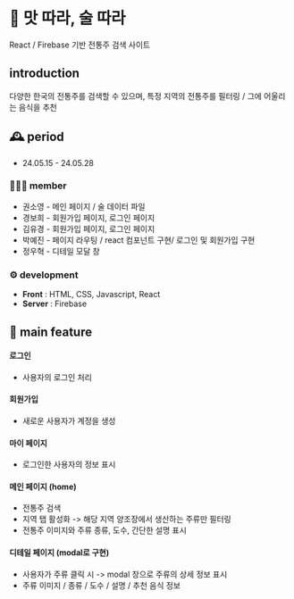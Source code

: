# 🍶 맛 따라, 술 따라
React / Firebase 기반 전통주 검색 사이트


## introduction
다양한 한국의 전통주를 검색할 수 있으며, 특정 지역의 전통주를 필터링 / 그에 어울리는 음식을 추천
<br>

## 🕰️ period
* 24.05.15 - 24.05.28

### 🧑‍🤝‍🧑 member
 -  권소영 - 메인 페이지 / 술 데이터 파일
 -  경보희 - 회원가입 페이지, 로그인 페이지
 -  김유경 - 회원가입 페이지, 로그인 페이지
 -  박예진 - 페이지 라우팅 / react 컴포넌트 구현/ 로그인 및 회원가입 구현
 -  정우혁 - 디테일 모달 창  

### ⚙️ development
- **Front** : HTML, CSS, Javascript, React
- **Server** : Firebase

## 📌 main feature
#### 로그인 
- 사용자의 로그인 처리
#### 회원가입 
- 새로운 사용자가 계정을 생성
#### 마이 페이지
- 로그인한 사용자의 정보 표시
#### 메인 페이지 (home) 
- 전통주 검색
- 지역 탭 활성화 -> 해당 지역 양조장에서 생산하는 주류만 필터링
- 전통주 이미지와 주류 종류, 도수, 간단한 설명 표시
#### 디테일 페이지 (modal로 구현) 
- 사용자가 주류 클릭 시 -> modal 창으로 주류의 상세 정보 표시
- 주류 이미지 / 종류 / 도수 / 설명 / 추천 음식 정보
